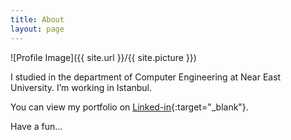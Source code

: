 ```yaml
---
title: About
layout: page
---
```

![Profile Image]({{ site.url }}/{{ site.picture }})

I studied in the department of Computer Engineering at Near East University. I’m working in Istanbul.

You can view my portfolio on [Linked-in](https://www.linkedin.com/in/caglareker/){:target="_blank"}.

Have a fun…
